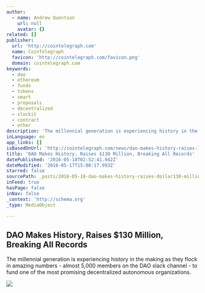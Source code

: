 ```yaml
---
author:
  - name: Andrew Quentson
    url: null
    avatar: {}
related: []
publisher:
  url: 'http://cointelegraph.com'
  name: CoinTelegraph
  favicon: 'http://cointelegraph.com/favicon.png'
  domain: cointelegraph.com
keywords:
  - dao
  - ethereum
  - funds
  - tokens
  - smart
  - proposals
  - decentralized
  - slockit
  - contract
  - ether
description: 'The millennial generation is experiencing history in the making as they flock in amazing numbers - almost 5,000 members on the DAO slack channel - to fund one of the most promising decentralized autonomous organizations.'
inLanguage: en
app_links: []
isBasedOnUrl: 'http://cointelegraph.com/news/dao-makes-history-raises-130-million-breaking-all-records'
title: 'DAO Makes History, Raises $130 Million, Breaking All Records'
datePublished: '2016-05-18T02:52:41.942Z'
dateModified: '2016-05-17T15:08:17.993Z'
starred: false
sourcePath: _posts/2016-05-18-dao-makes-history-raises-dollar130-million-breaking-all-records.md
inFeed: true
hasPage: false
inNav: false
_context: 'http://schema.org'
_type: MediaObject

---
```

<article style=""><h1>DAO Makes History, Raises $130 Million, Breaking All Records</h1><p>The millennial generation is experiencing history in the making as they flock in amazing numbers - almost 5,000 members on the DAO slack channel - to fund one of the most promising decentralized autonomous organizations.</p><img src="http://cointelegraph.com/images/725_aHR0cDovL2NvaW50ZWxlZ3JhcGguY29tL3N0b3JhZ2UvdXBsb2Fkcy92aWV3LzA2NTM1NDA3YWU2NDMzMjc4NjBhOWZhMDUzM2I5ODk0LmpwZw==.jpg" /></article>